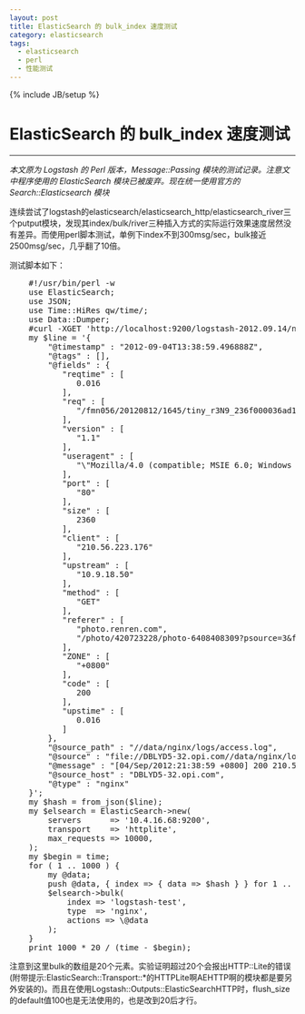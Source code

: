 ```yaml
---
layout: post
title: ElasticSearch 的 bulk_index 速度测试
category: elasticsearch
tags:
  - elasticsearch
  - perl
  - 性能测试
---
```

{% include JB/setup %}
# ElasticSearch 的 bulk_index 速度测试
---
*本文原为 Logstash 的 Perl 版本，Message::Passing 模块的测试记录。注意文中程序使用的 ElasticSearch 模块已被废弃。现在统一使用官方的 Search::Elasticsearch 模块*

连续尝试了logstash的elasticsearch/elasticsearch_http/elasticsearch_river三个putput模块，发现其index/bulk/river三种插入方式的实际运行效果速度居然没有差异。而使用perl脚本测试，单例下index不到300msg/sec，bulk接近2500msg/sec，几乎翻了10倍。

测试脚本如下：

<pre class="prettyprint linenums">
    #!/usr/bin/perl -w
    use ElasticSearch;
    use JSON;
    use Time::HiRes qw/time/;
    use Data::Dumper;
    #curl -XGET 'http://localhost:9200/logstash-2012.09.14/nginx/_mapping'
    my $line = '{
        "@timestamp" : "2012-09-04T13:38:59.496888Z",
        "@tags" : [], 
        "@fields" : { 
           "reqtime" : [ 
              0.016
           ],  
           "req" : [ 
              "/fmn056/20120812/1645/tiny_r3N9_236f000036ad118d.jpg"
           ],  
           "version" : [ 
              "1.1"
           ],  
           "useragent" : [ 
              "\"Mozilla/4.0 (compatible; MSIE 6.0; Windows NT 5.1; SV1)\""
           ],  
           "port" : [ 
              "80"
           ],  
           "size" : [ 
              2360
           ],  
           "client" : [ 
              "210.56.223.176"
           ],  
           "upstream" : [ 
              "10.9.18.50"
           ],  
           "method" : [ 
              "GET"
           ],  
           "referer" : [ 
              "photo.renren.com",
              "/photo/420723228/photo-6408408309?psource=3&fromVIP=false"
           ],  
           "ZONE" : [ 
              "+0800"
           ],  
           "code" : [ 
              200 
           ],  
           "upstime" : [ 
              0.016
           ]   
        },  
        "@source_path" : "//data/nginx/logs/access.log",
        "@source" : "file://DBLYD5-32.opi.com//data/nginx/logs/access.log",
        "@message" : "[04/Sep/2012:21:38:59 +0800] 200 210.56.223.176 fmn.rrimg.com GET /fmn056/20120812/1645/tiny_r3N9_236f000036ad118d.jpg HTTP/1.1 10.9.18.50:80 0.016 0.016 2360 \"http://photo.renren.com/photo/420723228/photo-6408408309?psource=3&fromVIP=false\" \"Mozilla/4.0 (compatible; MSIE 6.0; Windows NT 5.1; SV1)\" \"-\"",
        "@source_host" : "DBLYD5-32.opi.com",
        "@type" : "nginx"
    }';
    my $hash = from_json($line);
    my $elsearch = ElasticSearch->new(
        servers      => '10.4.16.68:9200',
        transport    => 'httplite',
        max_requests => 10000,
    );
    my $begin = time;
    for ( 1 .. 1000 ) {
        my @data;
        push @data, { index => { data => $hash } } for 1 .. 20;
        $elsearch->bulk(
            index => 'logstash-test',
            type  => 'nginx',
            actions => \@data
        );
    }
    print 1000 * 20 / (time - $begin);
</pre>

注意到这里bulk的数组是20个元素。实验证明超过20个会报出HTTP::Lite的错误(附带提示:ElasticSearch::Transport::\*的HTTPLite啊AEHTTP啊的模块都是要另外安装的)。而且在使用Logstash::Outputs::ElasticSearchHTTP时，flush_size的default值100也是无法使用的，也是改到20后才行。

